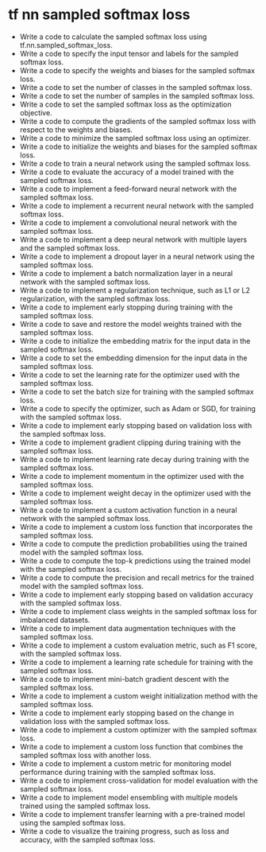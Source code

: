 # tf nn sampled softmax loss

- Write a code to calculate the sampled softmax loss using tf.nn.sampled_softmax_loss.
- Write a code to specify the input tensor and labels for the sampled softmax loss.
- Write a code to specify the weights and biases for the sampled softmax loss.
- Write a code to set the number of classes in the sampled softmax loss.
- Write a code to set the number of samples in the sampled softmax loss.
- Write a code to set the sampled softmax loss as the optimization objective.
- Write a code to compute the gradients of the sampled softmax loss with respect to the weights and biases.
- Write a code to minimize the sampled softmax loss using an optimizer.
- Write a code to initialize the weights and biases for the sampled softmax loss.
- Write a code to train a neural network using the sampled softmax loss.
- Write a code to evaluate the accuracy of a model trained with the sampled softmax loss.
- Write a code to implement a feed-forward neural network with the sampled softmax loss.
- Write a code to implement a recurrent neural network with the sampled softmax loss.
- Write a code to implement a convolutional neural network with the sampled softmax loss.
- Write a code to implement a deep neural network with multiple layers and the sampled softmax loss.
- Write a code to implement a dropout layer in a neural network using the sampled softmax loss.
- Write a code to implement a batch normalization layer in a neural network with the sampled softmax loss.
- Write a code to implement a regularization technique, such as L1 or L2 regularization, with the sampled softmax loss.
- Write a code to implement early stopping during training with the sampled softmax loss.
- Write a code to save and restore the model weights trained with the sampled softmax loss.
- Write a code to initialize the embedding matrix for the input data in the sampled softmax loss.
- Write a code to set the embedding dimension for the input data in the sampled softmax loss.
- Write a code to set the learning rate for the optimizer used with the sampled softmax loss.
- Write a code to set the batch size for training with the sampled softmax loss.
- Write a code to specify the optimizer, such as Adam or SGD, for training with the sampled softmax loss.
- Write a code to implement early stopping based on validation loss with the sampled softmax loss.
- Write a code to implement gradient clipping during training with the sampled softmax loss.
- Write a code to implement learning rate decay during training with the sampled softmax loss.
- Write a code to implement momentum in the optimizer used with the sampled softmax loss.
- Write a code to implement weight decay in the optimizer used with the sampled softmax loss.
- Write a code to implement a custom activation function in a neural network with the sampled softmax loss.
- Write a code to implement a custom loss function that incorporates the sampled softmax loss.
- Write a code to compute the prediction probabilities using the trained model with the sampled softmax loss.
- Write a code to compute the top-k predictions using the trained model with the sampled softmax loss.
- Write a code to compute the precision and recall metrics for the trained model with the sampled softmax loss.
- Write a code to implement early stopping based on validation accuracy with the sampled softmax loss.
- Write a code to implement class weights in the sampled softmax loss for imbalanced datasets.
- Write a code to implement data augmentation techniques with the sampled softmax loss.
- Write a code to implement a custom evaluation metric, such as F1 score, with the sampled softmax loss.
- Write a code to implement a learning rate schedule for training with the sampled softmax loss.
- Write a code to implement mini-batch gradient descent with the sampled softmax loss.
- Write a code to implement a custom weight initialization method with the sampled softmax loss.
- Write a code to implement early stopping based on the change in validation loss with the sampled softmax loss.
- Write a code to implement a custom optimizer with the sampled softmax loss.
- Write a code to implement a custom loss function that combines the sampled softmax loss with another loss.
- Write a code to implement a custom metric for monitoring model performance during training with the sampled softmax loss.
- Write a code to implement cross-validation for model evaluation with the sampled softmax loss.
- Write a code to implement model ensembling with multiple models trained using the sampled softmax loss.
- Write a code to implement transfer learning with a pre-trained model using the sampled softmax loss.
- Write a code to visualize the training progress, such as loss and accuracy, with the sampled softmax loss.